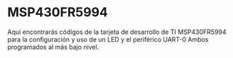 # MSP430FR5994
Aqui encontrarás códigos de la tarjeta de desarrollo de TI MSP430FR5994 para la configuración y uso de un 
LED y el periférico UART-0 Ambos programados al más bajo nivel.
